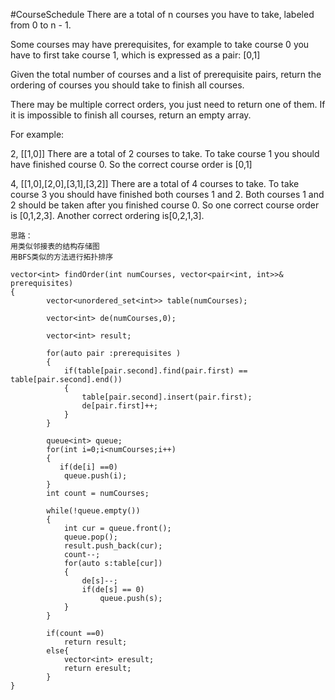 #CourseSchedule
There are a total of n courses you have to take, labeled from 0 to n - 1.

Some courses may have prerequisites, for example to take course 0 you have to first take course 1, 
which is expressed as a pair: [0,1]

Given the total number of courses and a list of prerequisite pairs, 
return the ordering of courses you should take to finish all courses.

There may be multiple correct orders, you just need to return one of them. 
If it is impossible to finish all courses, return an empty array.

For example:

2, [[1,0]]
There are a total of 2 courses to take. To take course 1 you should have finished course 0. So the correct course order 
is [0,1]

4, [[1,0],[2,0],[3,1],[3,2]]
There are a total of 4 courses to take. To take course 3 you should have finished both courses 1 and 2. 
Both courses 1 and 2 should be taken after you finished course 0. So one correct course order is [0,1,2,3]. 
Another correct ordering is[0,2,1,3].



```
思路：
用类似邻接表的结构存储图
用BFS类似的方法进行拓扑排序

vector<int> findOrder(int numCourses, vector<pair<int, int>>& prerequisites) 
{
        vector<unordered_set<int>> table(numCourses);
        
        vector<int> de(numCourses,0);
        
        vector<int> result;
        
        for(auto pair :prerequisites )
        {
            if(table[pair.second].find(pair.first) == table[pair.second].end())
            {
                table[pair.second].insert(pair.first);
                de[pair.first]++;
            }
        }
        
        queue<int> queue;
        for(int i=0;i<numCourses;i++)
        {
           if(de[i] ==0)
            queue.push(i);
        }
        int count = numCourses;
        
        while(!queue.empty())
        {
            int cur = queue.front();
            queue.pop();
            result.push_back(cur);
            count--;
            for(auto s:table[cur])
            {
                de[s]--;
                if(de[s] == 0)
                    queue.push(s);
            }
        }
        
        if(count ==0)
            return result;
        else{
            vector<int> eresult;
            return eresult;
        }
}
```